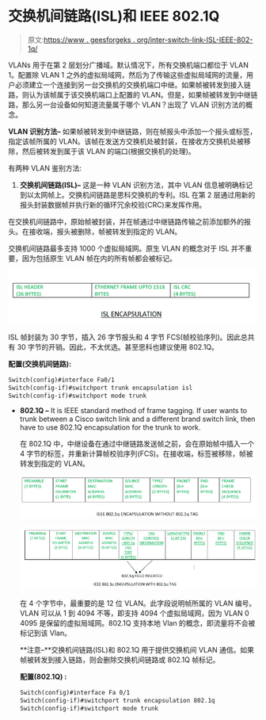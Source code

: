 # 交换机间链路(ISL)和 IEEE 802.1Q

> 原文:[https://www . geesforgeks . org/inter-switch-link-ISL-IEEE-802-1q/](https://www.geeksforgeeks.org/inter-switch-link-isl-ieee-802-1q/)

VLANs 用于在第 2 层划分广播域。默认情况下，所有交换机端口都位于 VLAN 1。配置除 VLAN 1 之外的虚拟局域网，然后为了传输这些虚拟局域网的流量，用户必须建立一个连接到另一台交换机的交换机端口中继。如果帧被转发到接入链路，则认为该帧属于该交换机端口上配置的 VLAN。但是，如果帧被转发到中继链路，那么另一台设备如何知道流量属于哪个 VLAN？出现了 VLAN 识别方法的概念。

**VLAN 识别方法–**
如果帧被转发到中继链路，则在帧报头中添加一个报头或标签，指定该帧所属的 VLAN。该帧在发送方交换机处被封装，在接收方交换机处被移除，然后被转发到属于该 VLAN 的端口(根据交换机的处理)。

有两种 VLAN 鉴别方法:

1.  **交换机间链路(ISL)–**
    这是一种 VLAN 识别方法，其中 VLAN 信息被明确标记到以太网帧上。交换机间链路是思科交换机的专利。ISL 在第 2 层通过用新的报头封装数据帧并执行新的循环冗余校验(CRC)来发挥作用。

在交换机间链路中，原始帧被封装，并在帧通过中继链路传输之前添加额外的报头。在接收端，报头被删除，帧被转发到指定的 VLAN。

交换机间链路最多支持 1000 个虚拟局域网。原生 VLAN 的概念对于 ISL 并不重要，因为包括原生 VLAN 帧在内的所有帧都会被标记。

![](img/889e391e5ea7298b94648db6f1c5a6db.png)

ISL 帧封装为 30 字节，插入 26 字节报头和 4 字节 FCS(帧校验序列)。因此总共有 30 字节的开销。因此，不太优选。甚至思科也建议使用 802.1Q。

**配置(交换机间链路):**

```
Switch(config)#interface Fa0/1
Switch(config-if)#switchport trunk encapsulation isl
Switch(config-if)#switchport mode trunk
```

*   **802.1Q –**
    It is IEEE standard method of frame tagging. If user wants to trunk between a Cisco switch link and a different brand switch link, then have to use 802.1Q encapsulation for the trunk to work.

    在 802.1Q 中，中继设备在通过中继链路发送帧之前，会在原始帧中插入一个 4 字节的标签，并重新计算帧校验序列(FCS)。在接收端，标签被移除，帧被转发到指定的 VLAN。

    ![](img/854320a7b9bdccbcf33738417dee777a.png)

    ![](img/675ada06b27cdf05819d7f10cf47efc8.png)

    在 4 个字节中，最重要的是 12 位 VLAN。此字段说明帧所属的 VLAN 编号。VLAN 可以从 1 到 4094 不等，即支持 4094 个虚拟局域网，因为 VLAN 0 4095 是保留的虚拟局域网。802.1Q 支持本地 Vlan 的概念，即流量将不会被标记到该 Vlan。

    **注意–**交换机间链路(ISL)和 802.1Q 用于提供交换机间 VLAN 通信。如果帧被转发到接入链路，则会删除交换机间链路或 802.1Q 帧标记。

    **配置(802.1Q) :**

    ```
    Switch(config)#interface Fa 0/1
    Switch(config-if)#switchport trunk encapsulation 802.1q
    Switch(config-if)#switchport mode trunk
    ```